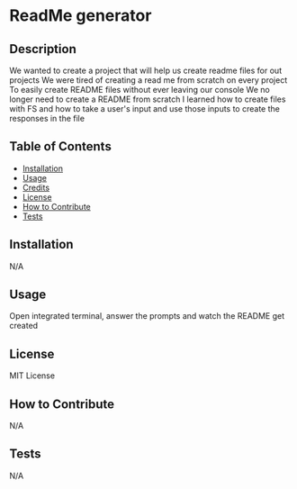 # ReadMe generator
## Description
We wanted to create a project that will help us create readme files for out projects
We were tired of creating a read me from scratch on every project
To easily create README files without ever leaving our console
We no longer need to create a README from scratch 
I learned how to create files with FS and how to take a user's input and use those inputs to create the responses in the file
## Table of Contents 
- [Installation](#installation)
- [Usage](#usage)
- [Credits](#credits)
- [License](#license)
- [How to Contribute](#how-to-contribute)
- [Tests](#tests)
## Installation
N/A
## Usage
Open integrated terminal, answer the prompts and watch the README get created
## License
MIT License
## How to Contribute
N/A
## Tests
N/A
